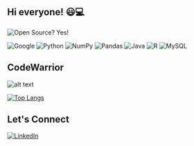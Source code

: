 ## Hi everyone! 😃💻

![Open Source? Yes!](https://badgen.net/badge/Open%20Source%20%3F/Yes%21/blue?icon=github)

![Google](https://img.shields.io/badge/google-4285F4?style=for-the-badge&logo=google&logoColor=white) <img alt="Python" src="https://img.shields.io/badge/python-%2314354C.svg?style=for-the-badge&logo=python&logoColor=white"/> ![NumPy](https://img.shields.io/badge/numpy-%23013243.svg?style=for-the-badge&logo=numpy&logoColor=white) ![Pandas](https://img.shields.io/badge/pandas-%23150458.svg?style=for-the-badge&logo=pandas&logoColor=white)
 <img alt="Java" src="https://img.shields.io/badge/java-%23ED8B00.svg?style=for-the-badge&logo=java&logoColor=white"/> <img alt="R" src="https://img.shields.io/badge/r-%23276DC3.svg?style=for-the-badge&logo=r&logoColor=white"/> <img alt="MySQL" src="https://img.shields.io/badge/mysql-%2300f.svg?style=for-the-badge&logo=mysql&logoColor=white"/> 

## CodeWarrior
![alt text](https://www.codewars.com/users/vivianavf/badges/large)

[![Top Langs](https://github-readme-stats.vercel.app/api/top-langs/?username=vivianavf&layout=compact)](https://github.com/vivianavf/github-readme-stats)


<!--
## Graphic Design Stack

![Canva](https://img.shields.io/badge/Canva-%2300C4CC.svg?style=for-the-badge&logo=Canva&logoColor=white) ![Adobe Photoshop](https://img.shields.io/badge/adobephotoshop-%2331A8FF.svg?style=for-the-badge&logo=adobephotoshop&logoColor=white) ![Proto.io](https://img.shields.io/badge/Proto.io-161637?style=for-the-badge&logo=proto.io&logoColor=00e5ff)

## Portfolios

I also love Graphic Design and UX/UI! Feel free to visit my Behance & Figma Portfolios:

<a href="https://www.behance.net/vivianaverafa">
<img alt="Behance" src="https://img.shields.io/badge/Behance-1769ff?style=for-the-badge&logo=behance&logoColor=white"/>
</a>

<a href="https://www.figma.com/@vivianavera03">
<img alt="Figma" src="https://img.shields.io/badge/figma-%23F24E1E.svg?style=for-the-badge&logo=figma&logoColor=white"/>
</a> -->

## Let's Connect 

<a href="https://www.linkedin.com/in/vivianavera03/">
<img alt="LinkedIn" src="https://img.shields.io/badge/linkedin-%230077B5.svg?style=for-the-badge&logo=linkedin&logoColor=white"/>
</a>
